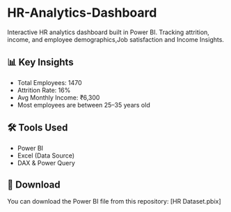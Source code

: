 # HR-Analytics-Dashboard
Interactive HR analytics dashboard built in Power BI. Tracking attrition, income, and employee demographics,Job satisfaction and Income  Insights.
## 📊 Key Insights
- Total Employees: 1470
- Attrition Rate: 16%
- Avg Monthly Income: ₹6,300
- Most employees are between 25–35 years old

## 🛠️ Tools Used
- Power BI
- Excel (Data Source)
- DAX & Power Query
## 📁 Download
You can download the Power BI file from this repository:
[HR Dataset.pbix]
